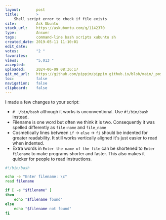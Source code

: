 ```yaml
---
layout:       post
title:        >
    Shell script error to check if file exists
site:         Ask Ubuntu
stack_url:    https://askubuntu.com/q/1142370
type:         Answer
tags:         command-line bash scripts xubuntu sh
created_date: 2019-05-11 11:10:01
edit_date:    
votes:        "2 "
favorites:    
views:        "5,013 "
accepted:     
uploaded:     2024-06-09 08:36:17
git_md_url:   https://github.com/pippim/pippim.github.io/blob/main/_posts/2019/2019-05-11-Shell-script-error-to-check-if-file-exists.md
toc:          false
navigation:   false
clipboard:    false
---
```


I made a few changes to your script:

- `# !/bin/bash` although it works is unconventional. Use `#!/bin/bash` instead.
- Filename is one word but often we think it is two. Consequently it was spelled differently as `file-name` and `file_name`
- Cosmetically lines between `if` -> `else` -> `fi` should be indented for greater readability. It still works vertically aligned it's just easier to read when indented.
- Extra words in `Enter the name of the file` can be shortened to `Enter filename` to make programs shorter and faster. This also makes it quicker for people to read instructions.



``` bash
#!/bin/bash

echo -e "Enter filename: \c"
read filename

if [ -e "$filename" ]
then
    echo "$filename found"
else
    echo "$filename not found"
fi
```
